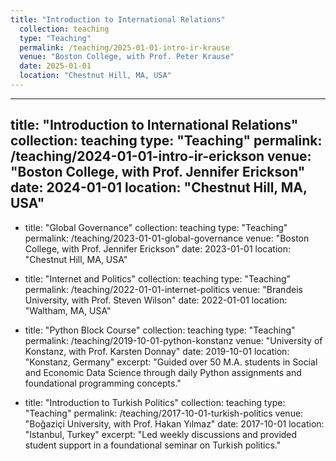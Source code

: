 ```yaml
---
title: "Introduction to International Relations"
  collection: teaching
  type: "Teaching"
  permalink: /teaching/2025-01-01-intro-ir-krause
  venue: "Boston College, with Prof. Peter Krause"
  date: 2025-01-01
  location: "Chestnut Hill, MA, USA"
---
```


---
title: "Introduction to International Relations"
  collection: teaching
  type: "Teaching"
  permalink: /teaching/2024-01-01-intro-ir-erickson
  venue: "Boston College, with Prof. Jennifer Erickson"
  date: 2024-01-01
  location: "Chestnut Hill, MA, USA"
---

- title: "Global Governance"
  collection: teaching
  type: "Teaching"
  permalink: /teaching/2023-01-01-global-governance
  venue: "Boston College, with Prof. Jennifer Erickson"
  date: 2023-01-01
  location: "Chestnut Hill, MA, USA"

- title: "Internet and Politics"
  collection: teaching
  type: "Teaching"
  permalink: /teaching/2022-01-01-internet-politics
  venue: "Brandeis University, with Prof. Steven Wilson"
  date: 2022-01-01
  location: "Waltham, MA, USA"

- title: "Python Block Course"
  collection: teaching
  type: "Teaching"
  permalink: /teaching/2019-10-01-python-konstanz
  venue: "University of Konstanz, with Prof. Karsten Donnay"
  date: 2019-10-01
  location: "Konstanz, Germany"
  excerpt: "Guided over 50 M.A. students in Social and Economic Data Science through daily Python assignments and foundational programming concepts."

- title: "Introduction to Turkish Politics"
  collection: teaching
  type: "Teaching"
  permalink: /teaching/2017-10-01-turkish-politics
  venue: "Boğaziçi University, with Prof. Hakan Yılmaz"
  date: 2017-10-01
  location: "Istanbul, Turkey"
  excerpt: "Led weekly discussions and provided student support in a foundational seminar on Turkish politics."
